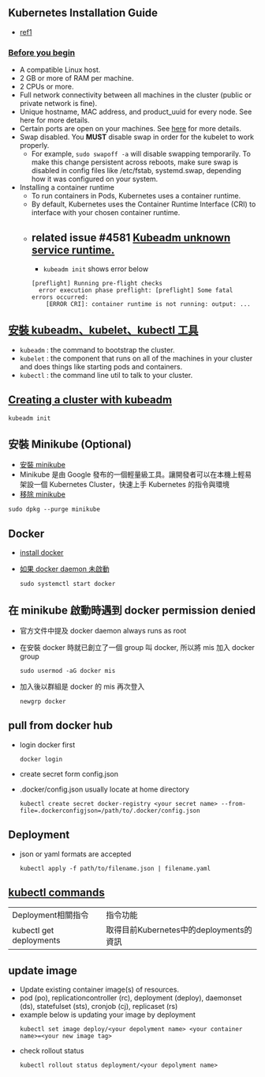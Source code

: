 ## Kubernetes Installation Guide
- [ref1](https://ithelp.ithome.com.tw/articles/10291343)
### [Before you begin](https://kubernetes.io/docs/setup/production-environment/tools/kubeadm/install-kubeadm/#before-you-begin)

- A compatible Linux host.
- 2 GB or more of RAM per machine.
- 2 CPUs or more.
- Full network connectivity between all machines in the cluster (public or private network is fine).
- Unique hostname, MAC address, and product_uuid for every node. See here for more details.
- Certain ports are open on your machines. See [here](https://kubernetes.io/docs/setup/production-environment/tools/kubeadm/install-kubeadm/#check-required-ports) for more details.
- Swap disabled. You **MUST** disable swap in order for the kubelet to work properly.
  - For example, `sudo swapoff -a` will disable swapping temporarily. To make this change persistent across reboots, make sure swap is disabled in config files like /etc/fstab, systemd.swap, depending how it was configured on your system.
- Installing a container runtime
  - To run containers in Pods, Kubernetes uses a container runtime.
  - By default, Kubernetes uses the Container Runtime Interface (CRI) to interface with your chosen container runtime.
  - ## related issue #4581 [Kubeadm unknown service runtime.](https://github.com/containerd/containerd/issues/4581)
    - `kubeadm init` shows error below
    ```
    [preflight] Running pre-flight checks
      error execution phase preflight: [preflight] Some fatal errors occurred:
        [ERROR CRI]: container runtime is not running: output: ...
    ```

## [安裝 kubeadm、kubelet、kubectl 工具](https://kubernetes.io/docs/setup/production-environment/tools/kubeadm/install-kubeadm/#installing-kubeadm-kubelet-and-kubectl)

- `kubeadm` : the command to bootstrap the cluster.
- `kubelet` : the component that runs on all of the machines in your cluster and does things like starting pods and containers.
- `kubectl` : the command line util to talk to your cluster.

## [Creating a cluster with kubeadm](https://kubernetes.io/docs/setup/production-environment/tools/kubeadm/create-cluster-kubeadm/)

```
kubeadm init
```

## 安裝 Minikube (Optional)

- [安裝 minikube](https://minikube.sigs.k8s.io/docs/start/)
- Minikube 是由 Google 發布的一個輕量級工具。讓開發者可以在本機上輕易架設一個 Kubernetes Cluster，快速上手 Kubernetes 的指令與環境
- [移除 minikube](https://stackoverflow.com/questions/66016567/how-to-uninstall-minikube-from-ubuntu-i-get-an-unable-to-load-cached-images-e)

```
sudo dpkg --purge minikube
```

## Docker

- [install docker](https://docs.docker.com/desktop/install/debian/)
- [如果 docker daemon 未啟動](https://docs.docker.com/config/daemon/start/)

  ```
  sudo systemctl start docker
  ```

## 在 minikube 啟動時遇到 docker permission denied

- 官方文件中提及 docker daemon always runs as root
- 在安裝 docker 時就已創立了一個 group 叫 docker, 所以將 mis 加入 docker group

  ```
  sudo usermod -aG docker mis
  ```

- 加入後以群組是 docker 的 mis 再次登入

  ```
  newgrp docker
  ```

## pull from docker hub

- login docker first

  ```
  docker login
  ```

- create secret form config.json
- .docker/config.json usually locate at home directory

  ```
  kubectl create secret docker-registry <your secret name> --from-file=.dockerconfigjson=/path/to/.docker/config.json
  ```

## Deployment

- json or yaml formats are accepted

  ```
  kubectl apply -f path/to/filename.json | filename.yaml
  ```

## [kubectl commands](https://kubernetes.io/docs/reference/generated/kubectl/kubectl-commands#-strong-getting-started-strong-)

<table>
<tr><td>Deployment相關指令</td><td>指令功能</td></tr>
<tr><td>kubectl get deployments</td><td>取得目前Kubernetes中的deployments的資訊</td></tr>
</table>

## update image

- Update existing container image(s) of resources.
- pod (po), replicationcontroller (rc), deployment (deploy), daemonset (ds), statefulset (sts), cronjob (cj), replicaset
  (rs)
- example below is updating your image by deployment
  ```
  kubectl set image deploy/<your depolyment name> <your container name>=<your new image tag>
  ```
- check rollout status
  ```
  kubectl rollout status deployment/<your depolyment name>
  ```
